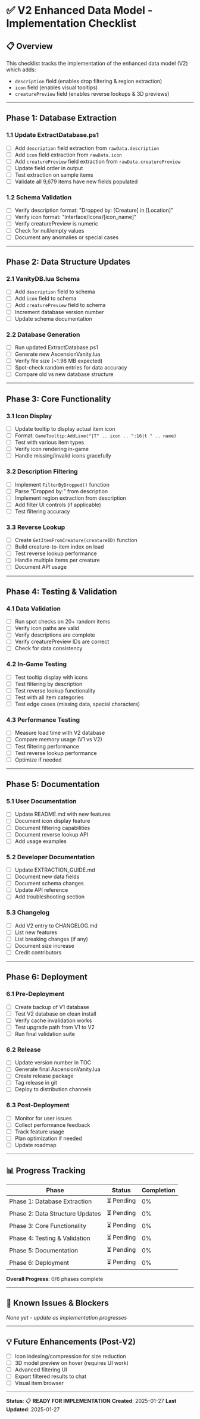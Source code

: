 # ✅ V2 Enhanced Data Model - Implementation Checklist

## 📋 Overview

This checklist tracks the implementation of the enhanced data model (V2) which adds:
- `description` field (enables drop filtering & region extraction)
- `icon` field (enables visual tooltips)
- `creaturePreview` field (enables reverse lookups & 3D previews)

---

## Phase 1: Database Extraction

### 1.1 Update ExtractDatabase.ps1

- [ ] Add `description` field extraction from `rawData.description`
- [ ] Add `icon` field extraction from `rawData.icon`
- [ ] Add `creaturePreview` field extraction from `rawData.creaturePreview`
- [ ] Update field order in output
- [ ] Test extraction on sample items
- [ ] Validate all 9,679 items have new fields populated

### 1.2 Schema Validation

- [ ] Verify description format: "Dropped by: [Creature] in [Location]"
- [ ] Verify icon format: "Interface/Icons/[icon_name]"
- [ ] Verify creaturePreview is numeric
- [ ] Check for null/empty values
- [ ] Document any anomalies or special cases

---

## Phase 2: Data Structure Updates

### 2.1 VanityDB.lua Schema

- [ ] Add `description` field to schema
- [ ] Add `icon` field to schema
- [ ] Add `creaturePreview` field to schema
- [ ] Increment database version number
- [ ] Update schema documentation

### 2.2 Database Generation

- [ ] Run updated ExtractDatabase.ps1
- [ ] Generate new AscensionVanity.lua
- [ ] Verify file size (~1.98 MB expected)
- [ ] Spot-check random entries for data accuracy
- [ ] Compare old vs new database structure

---

## Phase 3: Core Functionality

### 3.1 Icon Display

- [ ] Update tooltip to display actual item icon
- [ ] Format: `GameTooltip:AddLine("|T" .. icon .. ":16|t " .. name)`
- [ ] Test with various item types
- [ ] Verify icon rendering in-game
- [ ] Handle missing/invalid icons gracefully

### 3.2 Description Filtering

- [ ] Implement `FilterByDropped()` function
- [ ] Parse "Dropped by:" from description
- [ ] Implement region extraction from description
- [ ] Add filter UI controls (if applicable)
- [ ] Test filtering accuracy

### 3.3 Reverse Lookup

- [ ] Create `GetItemFromCreature(creatureID)` function
- [ ] Build creature-to-item index on load
- [ ] Test reverse lookup performance
- [ ] Handle multiple items per creature
- [ ] Document API usage

---

## Phase 4: Testing & Validation

### 4.1 Data Validation

- [ ] Run spot checks on 20+ random items
- [ ] Verify icon paths are valid
- [ ] Verify descriptions are complete
- [ ] Verify creaturePreview IDs are correct
- [ ] Check for data consistency

### 4.2 In-Game Testing

- [ ] Test tooltip display with icons
- [ ] Test filtering by description
- [ ] Test reverse lookup functionality
- [ ] Test with all item categories
- [ ] Test edge cases (missing data, special characters)

### 4.3 Performance Testing

- [ ] Measure load time with V2 database
- [ ] Compare memory usage (V1 vs V2)
- [ ] Test filtering performance
- [ ] Test reverse lookup performance
- [ ] Optimize if needed

---

## Phase 5: Documentation

### 5.1 User Documentation

- [ ] Update README.md with new features
- [ ] Document icon display feature
- [ ] Document filtering capabilities
- [ ] Document reverse lookup API
- [ ] Add usage examples

### 5.2 Developer Documentation

- [ ] Update EXTRACTION_GUIDE.md
- [ ] Document new data fields
- [ ] Document schema changes
- [ ] Update API reference
- [ ] Add troubleshooting section

### 5.3 Changelog

- [ ] Add V2 entry to CHANGELOG.md
- [ ] List new features
- [ ] List breaking changes (if any)
- [ ] Document size increase
- [ ] Credit contributors

---

## Phase 6: Deployment

### 6.1 Pre-Deployment

- [ ] Create backup of V1 database
- [ ] Test V2 database on clean install
- [ ] Verify cache invalidation works
- [ ] Test upgrade path from V1 to V2
- [ ] Run final validation suite

### 6.2 Release

- [ ] Update version number in TOC
- [ ] Generate final AscensionVanity.lua
- [ ] Create release package
- [ ] Tag release in git
- [ ] Deploy to distribution channels

### 6.3 Post-Deployment

- [ ] Monitor for user issues
- [ ] Collect performance feedback
- [ ] Track feature usage
- [ ] Plan optimization if needed
- [ ] Update roadmap

---

## 📊 Progress Tracking

| Phase | Status | Completion |
|-------|--------|------------|
| Phase 1: Database Extraction | ⏳ Pending | 0% |
| Phase 2: Data Structure Updates | ⏳ Pending | 0% |
| Phase 3: Core Functionality | ⏳ Pending | 0% |
| Phase 4: Testing & Validation | ⏳ Pending | 0% |
| Phase 5: Documentation | ⏳ Pending | 0% |
| Phase 6: Deployment | ⏳ Pending | 0% |

**Overall Progress**: 0/6 phases complete

---

## 🚨 Known Issues & Blockers

*None yet - update as implementation progresses*

---

## 💡 Future Enhancements (Post-V2)

- [ ] Icon indexing/compression for size reduction
- [ ] 3D model preview on hover (requires UI work)
- [ ] Advanced filtering UI
- [ ] Export filtered results to chat
- [ ] Visual item browser

---

**Status**: 📋 **READY FOR IMPLEMENTATION**
**Created**: 2025-01-27
**Last Updated**: 2025-01-27
